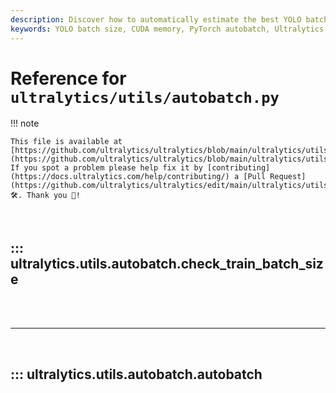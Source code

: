 ```yaml
---
description: Discover how to automatically estimate the best YOLO batch size for optimal CUDA memory usage in PyTorch using Ultralytics' autobatch utility.
keywords: YOLO batch size, CUDA memory, PyTorch autobatch, Ultralytics, machine learning, optimal batch size, training batch size, YOLO model
---
```


# Reference for `ultralytics/utils/autobatch.py`

!!! note

    This file is available at [https://github.com/ultralytics/ultralytics/blob/main/ultralytics/utils/autobatch.py](https://github.com/ultralytics/ultralytics/blob/main/ultralytics/utils/autobatch.py). If you spot a problem please help fix it by [contributing](https://docs.ultralytics.com/help/contributing/) a [Pull Request](https://github.com/ultralytics/ultralytics/edit/main/ultralytics/utils/autobatch.py) 🛠️. Thank you 🙏!

<br>

## ::: ultralytics.utils.autobatch.check_train_batch_size

<br><br><hr><br>

## ::: ultralytics.utils.autobatch.autobatch

<br><br>
